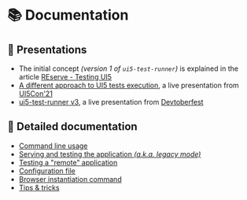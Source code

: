 # 📚 Documentation

## 💬 Presentations
* The initial concept *(version 1 of `ui5-test-runner`)* is explained in the article [REserve - Testing UI5](https://arnaud-buchholz.medium.com/reserve-testing-ui5-85187d5eb7f1)
* [A different approach to UI5 tests execution](https://youtu.be/EBp0bdIqu4s), a live presentation from [UI5Con'21](https://openui5.org/ui5con/)
* [ui5-test-runner v3](https://www.youtube.com/live/kxmmdy1tho4), a live presentation from [Devtoberfest](https://www.youtube.com/playlist?list=PL6RpkC85SLQDHz97qsNTNAE2jnUKj8X5d)


## 📖 Detailed documentation
* [Command line usage](usage.md)
* [Serving and testing the application *(a.k.a. legacy mode)*](legacy.md)
* [Testing a "remote" application](testing.md)
* [Configuration file](configuration.md)
* [Browser instantiation command](browser.md)
* [Tips & tricks](tipsNtricks.md)

